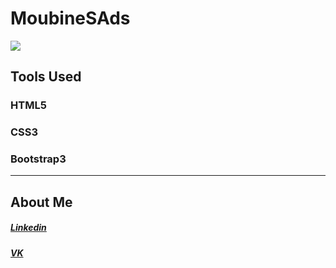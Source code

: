 # MoubineSAds

![](https://abdelmoubine.github.io/MoubineSAds/Img/logo.png)

## Tools Used

### HTML5
### CSS3
### Bootstrap3
-------------

## About Me

##### [Linkedin](https://www.linkedin.com/in/abdelmoubine/ "Linkedin")
##### [VK](https://vk.com/abdelmoubine2/ "VK")
